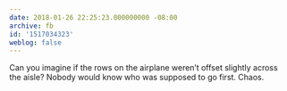 ```yaml
---
date: 2018-01-26 22:25:23.000000000 -08:00
archive: fb
id: '1517034323'
weblog: false
---
```


Can you imagine if the rows on the airplane weren’t offset slightly across the aisle? Nobody would know who was supposed to go first. Chaos.
